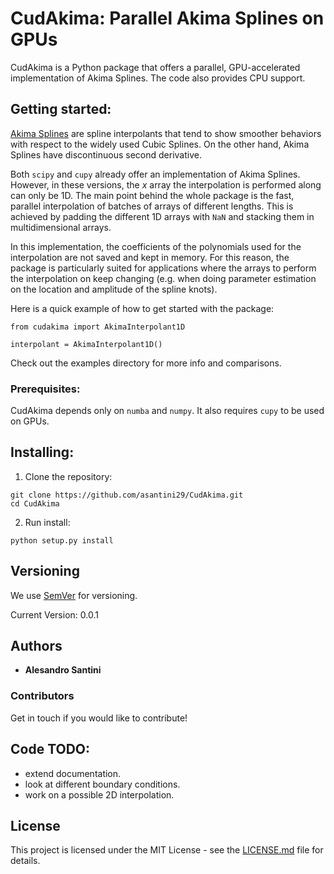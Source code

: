 # CudAkima: Parallel Akima Splines on GPUs

CudAkima is a Python package that offers a parallel, GPU-accelerated implementation of Akima Splines. The code also provides CPU support. 

## Getting started:

[Akima Splines](https://en.wikipedia.org/wiki/Akima_spline) are spline interpolants that tend to show smoother behaviors with respect to the widely used Cubic Splines. On the other hand, Akima Splines have discontinuous second derivative.

Both `scipy` and `cupy` already offer an implementation of Akima Splines. However, in these versions, the $x$ array the interpolation is performed along can only be 1D. The main point behind the whole package is the fast, parallel interpolation of batches of arrays of different lengths. This is achieved by padding the different 1D arrays with `NaN` and stacking them in multidimensional arrays.

In this implementation, the coefficients of the polynomials used for the interpolation are not saved and kept in memory. For this reason, the package is particularly suited for applications where the arrays to perform the interpolation on keep changing (e.g. when doing parameter estimation on the location and amplitude of the spline knots).

 Here is a quick example of how to get started with the package:
```
from cudakima import AkimaInterpolant1D

interpolant = AkimaInterpolant1D()
```
Check out the examples directory for more info and comparisons.

### Prerequisites:

CudAkima depends only on `numba` and `numpy`. It also requires `cupy` to be used on GPUs.

## Installing:
1. Clone the repository:
 ```
 git clone https://github.com/asantini29/CudAkima.git
 cd CudAkima
 ```
2. Run install:
 ```
 python setup.py install
 ```

## Versioning

We use [SemVer](http://semver.org/) for versioning. 

Current Version: 0.0.1

## Authors

* **Alesandro Santini**

### Contributors

Get in touch if you would like to contribute!

## Code TODO:
* extend documentation.
* look at different boundary conditions.
* work on a possible 2D interpolation.

## License

This project is licensed under the MIT License - see the [LICENSE.md](LICENSE) file for details.
